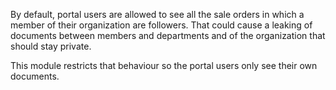 By default, portal users are allowed to see all the sale orders in which
a member of their organization are followers. That could cause a leaking
of documents between members and departments and of the organization
that should stay private.

This module restricts that behaviour so the portal users only see their
own documents.
